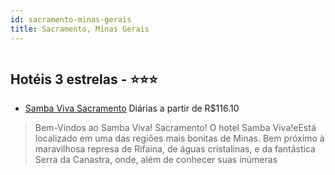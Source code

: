 ```yaml
---
id: sacramento-minas-gerais
title: Sacramento, Minas Gerais
---
```


<center><img src="http://media.omnibees.com/Images/6442/Property/222228.jpg" alt="" /></center>


## Hotéis 3 estrelas - ⭐️⭐️⭐️

-    [Samba Viva Sacramento](https://www.hurb.com/hoteis/sacramento/samba-viva-sacramento-OMN-6442?cmp=18055) Diárias a partir de R$116.10
   > Bem-Vindos ao Samba Viva! Sacramento! O hotel Samba Viva!eEstá localizado em uma das regiões mais bonitas de Minas. Bem próximo à maravilhosa represa de Rifaina, de águas cristalinas, e da fantástica Serra da Canastra, onde, além de conhecer suas inúmeras
